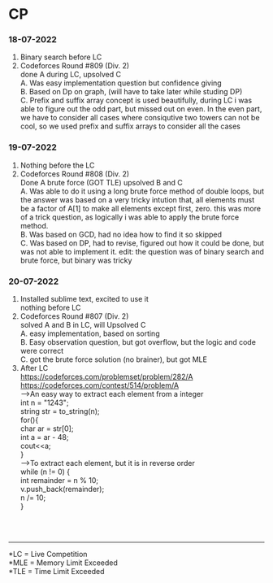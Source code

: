 # CP
### 18-07-2022
1. Binary search before LC<br>
2. Codeforces Round #809</b> (Div. 2)<br>
done A during LC, upsolved C<br>
A. Was easy implementation question but confidence giving<br>
B. Based on Dp on graph, (will have to take later while studing DP)<br>
C. Prefix and suffix array concept is used beautifully, during LC i was able to figure out the odd part, but missed out on even. In the even part, we have to consider all cases where consiqutive two towers can not be cool, so we used prefix and suffix arrays to consider all the cases<br>

### 19-07-2022
1. Nothing before the LC
2. Codeforces Round #808 (Div. 2)<br>
Done A brute force (GOT TLE) upsolved B and C <br>
A. Was able to do it using a long brute force method of double loops, but the answer was based on a very tricky intution that, all elements must be a factor of A[1] to make all elements except first, zero. this was more of a trick question, as logically i was able to apply the brute force method. <br>
B. Was based on GCD, had no idea how to find it so skipped<br>
C. Was based on DP, had to revise, figured out how it could be done, but was not able to implement it. edit: the question was of binary search and brute force, but binary was tricky<br>

### 20-07-2022
1. Installed sublime text, excited to use it<br>
nothing before LC<br>
2. Codeforces Round #807 (Div. 2)<br>
solved A and B in LC, will Upsolved C<br>
A. easy implementation, based on sorting<br>
B. Easy observation question, but got overflow, but the logic and code were correct<br>
C. got the brute force solution (no brainer), but got MLE<br>
3. After LC<br>
https://codeforces.com/problemset/problem/282/A <br>
https://codeforces.com/contest/514/problem/A<br>
-->An easy way to extract each element from a integer <br>
int n = "1243";<br>
string str = to_string(n);<br>
for(){<br>
  char ar = str[0];<br>
  int a = ar - 48;<br>
  cout<<a;<br>
}<br>
-->To extract each element, but it is in reverse order<br>
while (n != 0) {<br>
		int remainder = n % 10;<br>
		v.push_back(remainder);<br>
		n /= 10;<br>
	}<br>
<br>
<br>
<hr>
*LC = Live Competition<br>
*MLE = Memory Limit Exceeded<br>
*TLE = Time Limit Exceeded<br>
